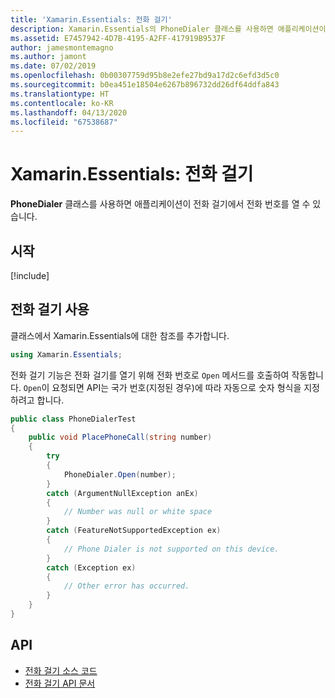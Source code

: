 ```yaml
---
title: 'Xamarin.Essentials: 전화 걸기'
description: Xamarin.Essentials의 PhoneDialer 클래스를 사용하면 애플리케이션이 전화 걸기에서 전화 번호를 열 수 있습니다.
ms.assetid: E7457942-4D7B-4195-A2FF-417919B9537F
author: jamesmontemagno
ms.author: jamont
ms.date: 07/02/2019
ms.openlocfilehash: 0b00307759d95b8e2efe27bd9a17d2c6efd3d5c0
ms.sourcegitcommit: b0ea451e18504e6267b896732dd26df64ddfa843
ms.translationtype: HT
ms.contentlocale: ko-KR
ms.lasthandoff: 04/13/2020
ms.locfileid: "67538687"
---
```

# <a name="xamarinessentials-phone-dialer"></a>Xamarin.Essentials: 전화 걸기

**PhoneDialer** 클래스를 사용하면 애플리케이션이 전화 걸기에서 전화 번호를 열 수 있습니다.

## <a name="get-started"></a>시작

[!include[](~/essentials/includes/get-started.md)]

## <a name="using-phone-dialer"></a>전화 걸기 사용

클래스에서 Xamarin.Essentials에 대한 참조를 추가합니다.

```csharp
using Xamarin.Essentials;
```

전화 걸기 기능은 전화 걸기를 열기 위해 전화 번호로 `Open` 메서드를 호출하여 작동합니다. `Open`이 요청되면 API는 국가 번호(지정된 경우)에 따라 자동으로 숫자 형식을 지정하려고 합니다.

```csharp
public class PhoneDialerTest
{
    public void PlacePhoneCall(string number)
    {
        try
        {
            PhoneDialer.Open(number);
        }
        catch (ArgumentNullException anEx)
        {
            // Number was null or white space
        }
        catch (FeatureNotSupportedException ex)
        {
            // Phone Dialer is not supported on this device.
        }
        catch (Exception ex)
        {
            // Other error has occurred.
        }
    }
}
```

## <a name="api"></a>API

- [전화 걸기 소스 코드](https://github.com/xamarin/Essentials/tree/master/Xamarin.Essentials/PhoneDialer)
- [전화 걸기 API 문서](xref:Xamarin.Essentials.PhoneDialer)
